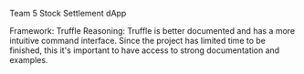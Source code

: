 Team 5 Stock Settlement dApp

Framework: Truffle
Reasoning: Truffle is better documented and has a more intuitive command interface. Since the project has limited time to be finished, this it's important to have access to strong documentation and examples.